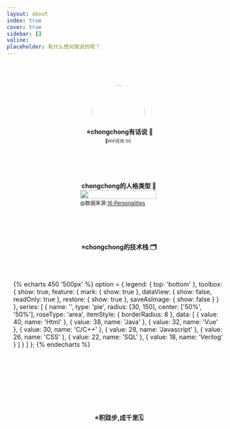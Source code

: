 ```yaml
---
layout: about
index: true
cover: true
sidebar: []
valine:
placeholder: 有什么想对我说的呢？
---
```


<div id="about">
    <link href="https://cdn.bootcss.com/botui/0.3.9/botui.min.css" rel="stylesheet">
<link href="https://cdn.bootcss.com/botui/0.3.9/botui-theme-default.css" rel="stylesheet">
<script src="https://cdn.jsdelivr.net/npm/echarts@5.0.2/dist/echarts.min.js"></script>
  <div id="me">
    <div class="item">
      <img src="https://gitee.com/Langwenchong/figure-bed/raw/master/author.jpeg">
    </div>
     <div id="hello-mashiro">
        <center>
            <p>
            </p>
            <h4>
                &nbsp;<ruby>
                    ⭐chongchong有话说 💬
                </ruby>
                </h4>
                <span style="font-size: xx-small; color:var(--font-color);">📱WiFi在线-5G</span>
            <p>
            </p>
        </center>
        <bot-ui>
      </bot-ui>
      <script data-pjax src="/js/about.js"></script>
      <script type="text/javascript">
       bot_ui_ini()
    </script>
    </div>
    <div id="disposition">
      <h4>&nbsp;<ruby>chongchong的人格类型 🔮</ruby></h4>
      <img width="80%" src="https://gitee.com/Langwenchong/figure-bed/raw/master/disposition.png">
      <small>@数据来源:<a href="https://www.16personalities.com/ch/%E4%BA%BA%E6%A0%BC%E6%B5%8B%E8%AF%95">16 Personalities</a></small>
    </div>
<div id="skills">
    <h4>&nbsp;<ruby>⭐chongchong的技术栈 🗂️</ruby></h4>
        {% echarts 450 '500px' %}
  			option = {
                legend: {
                    top: 'bottom'
                },
                toolbox: {
                    show: true,
                    feature: {
                        mark: { show: true },
                        dataView: { show: false, readOnly: true },
                        restore: { show: true },
                        saveAsImage: { show: false }
                    }
                },
                series: [
                    {
                        name: '',
                        type: 'pie',
                        radius: [30, 150],
                        center: ['50%', '50%'],
                        roseType: 'area',
                        itemStyle: {
                            borderRadius: 8
                        },
                        data: [
                            { value: 40, name: 'Html' },
                            { value: 38, name: 'Java' },
                            { value: 32, name: 'Vue' },
                            { value: 30, name: 'C/C++' },
                            { value: 28, name: 'Javascript' },
                            { value: 26, name: 'CSS' },
                            { value: 22, name: 'SQL' },
                            { value: 18, name: 'Verilog' }
                        ]
                    }
                ]
            };
      {% endecharts %}
  </div>
  <div class="container archive-calendar">
    <div class="card">
        <div id="post-calendar" class="card-content"></div>
    </div>
</div>
<div id="calendar">
    <h4>&nbsp;<ruby>⭐积跬步,成千里🗓️</ruby></h4>
    <div id="github_container"></div>







<style>
#me{
  flex-direction:column;
  padding:20px 15px;
  min-height:200px;
  display:flex;
  justify-content: space-around;
  align-items: center;
  margin-bottom:15px;
}
#about h4{
  margin:0!important;
    display:block;
    background:none;
}
#me #hello-mashiro{
  position:relative;
  top:-70px;
  width:80%;
  display:flex;
  flex-direction:column;
  justify-content: space-around;
  align-items: center;
}
	.botui-container {
    font-size: 14px;
    background-color: transparent!important;
    font-family: "Open Sans",sans-serif;
}
#calendar{
    position:relative;
    top:-70px;
  display:flex;
  flex-direction:column;
  justify-content:space-around;
  align-items:center;
  height:350px;
  border-radius:7px;
  padding:20px 15px;
}
#github_container{
  width:100%;
}
#disposition{
  top:-70px;
  display:flex;
  flex-direction:column;
  align-items:center;
  margin-bottom:120px;
}
#disposition img{
  width:100%;
}
#disposition small{
  align-self:flex-start;
}
#skills{
    top:-70px;
  position:relative;
  display:flex;
  flex-direction:column;
  justify-content:space-around;
  align-items:center;
  min-height:300px;
  border-radius:7px;
  margin-bottom:15px;
  width:100%;
    overflow:hidden;
}
.item{
  transition:.5s ;
  position: relative;
  width:200px;
  height:180px;
  display:flex;
  justify-content:center;
    align-items:center;
  border-radius: 60px;
  overflow: hidden;
}
.item:hover{
  transform:rotate(360deg);
}
.item img{
    width:120px;
    height:120px;;
    border-radius: 50%!important;
}
    @media screen and (max-width: 600px){
        #calendar{
            display:none;
        }
    }
@media screen and (max-width: 500px){
  #skills{
      display:none;
  }
}
</style>








